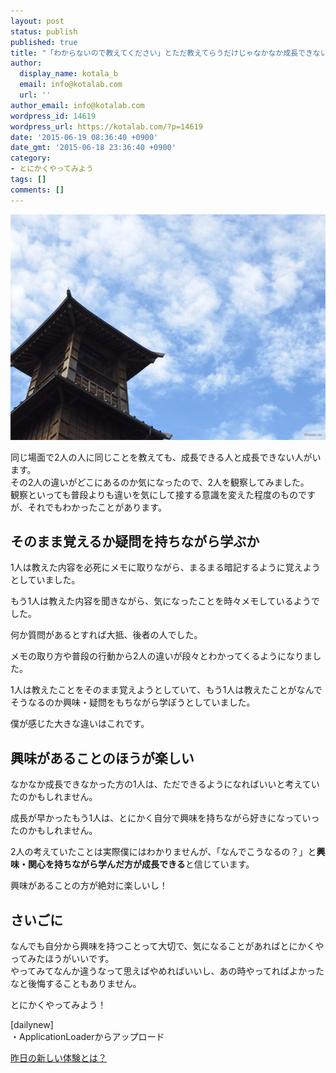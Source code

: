 ```yaml
---
layout: post
status: publish
published: true
title: "「わからないので教えてください」とただ教えてらうだけじゃなかなか成長できない"
author:
  display_name: kotala_b
  email: info@kotalab.com
  url: ''
author_email: info@kotalab.com
wordpress_id: 14619
wordpress_url: https://kotalab.com/?p=14619
date: '2015-06-19 08:36:40 +0900'
date_gmt: '2015-06-18 23:36:40 +0900'
category:
- とにかくやってみよう
tags: []
comments: []
---
```

<p><img src="/wp-content/uploads/insurancecannotfeelrelieved_131126_02-546x361.jpg" alt="insurancecannotfeelrelieved_131126_02" width="546" height="361" class="aligncenter size-large wp-image-10245" /></p>
<p>同じ場面で2人の人に同じことを教えても、成長できる人と成長できない人がいます。<br />
その2人の違いがどこにあるのか気になったので、2人を観察してみました。<br />
観察といっても普段よりも違いを気にして接する意識を変えた程度のものですが、それでもわかったことがあります。</p>
<!--more-->
<h2>そのまま覚えるか疑問を持ちながら学ぶか</h2>
<p>1人は教えた内容を必死にメモに取りながら、まるまる暗記するように覚えようとしていました。</p>
<p>もう1人は教えた内容を聞きながら、気になったことを時々メモしているようでした。</p>
<p>何か質問があるとすれば大抵、後者の人でした。</p>
<p>メモの取り方や普段の行動から2人の違いが段々とわかってくるようになりました。</p>
<p>1人は教えたことをそのまま覚えようとしていて、もう1人は教えたことがなんでそうなるのか<span class="b">興味・疑問をもちながら学ぼう</span>としていました。</p>
<p>僕が感じた大きな違いはこれです。</p>
<h2>興味があることのほうが楽しい</h2>
<p>なかなか成長できなかった方の1人は、ただできるようになればいいと考えていたのかもしれません。</p>
<p>成長が早かったもう1人は、とにかく自分で興味を持ちながら好きになっていったのかもしれません。</p>
<p>2人の考えていたことは実際僕にはわかりませんが、「なんでこうなるの？」と<strong>興味・関心を持ちながら学んだ方が成長できる</strong>と信じています。</p>
<p>興味があることの方が絶対に楽しいし！</p>
<h2>さいごに</h2>
<p>なんでも自分から興味を持つことって大切で、気になることがあればとにかくやってみたほうがいいです。<br />
やってみてなんか違うなって思えばやめればいいし、あの時やってればよかったなと後悔することもありません。</p>
<p>とにかくやってみよう！</p>
<p>[dailynew]<br />
・ApplicationLoaderからアップロード</p>
<p><a href="/lets-start-1day1new" title="昨日の新しい体験とは？">昨日の新しい体験とは？</a></p>
<div class="clear"></div>
